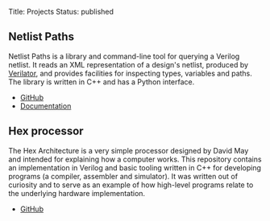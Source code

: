 Title: Projects
Status: published

## Netlist Paths

Netlist Paths is a library and command-line tool for querying a Verilog
netlist. It reads an XML representation of a design's netlist, produced by
[Verilator](https://www.veripool.org/projects/verilator), and provides
facilities for inspecting types, variables and paths. The library is written in
C++ and has a Python interface.

- [GitHub](https://github.com/jameshanlon/netlist-paths)
- [Documentation](https://jameshanlon.github.io/netlist-paths)

## Hex processor

The Hex Architecture is a very simple processor designed by David May and
intended for explaining how a computer works. This repository contains an
implementation in Verilog and basic tooling written in C++ for developing
programs (a compiler, assembler and simulator). It was written out of curiosity
and to serve as an example of how high-level programs relate to the underlying
hardware implementation.

- [GitHub](https://github.com/jameshanlon/hex-processor)
